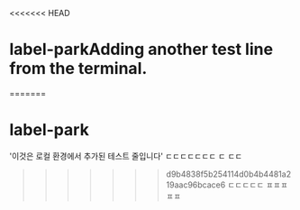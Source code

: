 <<<<<<< HEAD
# label-parkAdding another test line from the terminal.
=======
# label-park
'이것은 로컬 환경에서 추가된 테스트 줄입니다'
ㄷㄷㄷㄷㄷㄷㄷ
ㄷ
ㄷㄷ
>>>>>>> d9b4838f5b254114d0b4b4481a219aac96bcace6
ㄷㄷㄷㄷㄷ
ㅍㅍㅍㅍㅍ
